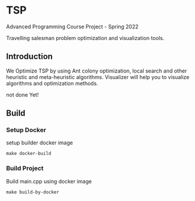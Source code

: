 # TSP

Advanced Programming Course Project - Spring 2022

Travelling salesman problem optimization and visualization tools.

## Introduction
We Optimize TSP by using Ant colony optimization, local search and other heuristic and meta-heuristic algorithms.
Visualizer will help you to visualize algorithms and optimization methods.

not done Yet!


## Build
### Setup Docker
setup builder docker image
```
make docker-build
```

### Build Project
Build main.cpp using docker image
```
make build-by-docker
```


